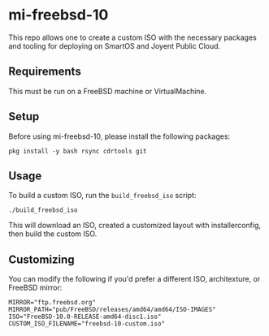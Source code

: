 # mi-freebsd-10

This repo allows one to create a custom ISO with the necessary packages and
tooling for deploying on SmartOS and Joyent Public Cloud.

## Requirements

This must be run on a FreeBSD machine or VirtualMachine.

## Setup

Before using mi-freebsd-10, please install the following packages:

```
pkg install -y bash rsync cdrtools git
```

## Usage

To build a custom ISO, run the `build_freebsd_iso` script:


```
./build_freebsd_iso
```

This will download an ISO, created a customized layout with installerconfig, then build the custom ISO.


## Customizing
You can modify the following if you'd prefer a different ISO, architexture, or FreeBSD mirror:

```
MIRROR="ftp.freebsd.org"
MIRROR_PATH="pub/FreeBSD/releases/amd64/amd64/ISO-IMAGES"
ISO="FreeBSD-10.0-RELEASE-amd64-disc1.iso"
CUSTOM_ISO_FILENAME="freebsd-10-custom.iso"
```
